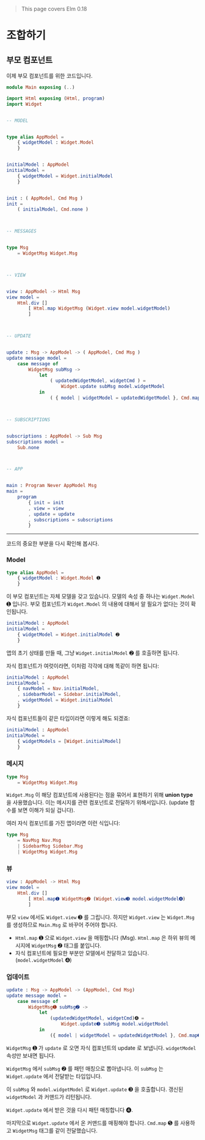 > This page covers Elm 0.18

# 조합하기

## 부모 컴포넌트

이제 부모 컴포넌트를 위한 코드입니다.

```elm
module Main exposing (..)

import Html exposing (Html, program)
import Widget


-- MODEL


type alias AppModel =
    { widgetModel : Widget.Model
    }


initialModel : AppModel
initialModel =
    { widgetModel = Widget.initialModel
    }


init : ( AppModel, Cmd Msg )
init =
    ( initialModel, Cmd.none )



-- MESSAGES


type Msg
    = WidgetMsg Widget.Msg



-- VIEW


view : AppModel -> Html Msg
view model =
    Html.div []
        [ Html.map WidgetMsg (Widget.view model.widgetModel)
        ]



-- UPDATE


update : Msg -> AppModel -> ( AppModel, Cmd Msg )
update message model =
    case message of
        WidgetMsg subMsg ->
            let
                ( updatedWidgetModel, widgetCmd ) =
                    Widget.update subMsg model.widgetModel
            in
                ( { model | widgetModel = updatedWidgetModel }, Cmd.map WidgetMsg widgetCmd )



-- SUBSCRIPTIONS


subscriptions : AppModel -> Sub Msg
subscriptions model =
    Sub.none



-- APP


main : Program Never AppModel Msg
main =
    program
        { init = init
        , view = view
        , update = update
        , subscriptions = subscriptions
        }
```

---

코드의 중요한 부분을 다시 확인해 봅시다.

### Model

```elm
type alias AppModel =
    { widgetModel : Widget.Model ➊
    }
```

이 부모 컴포넌트는 자체 모델을 갖고 있습니다. 모델의 속성 중 하나는 `Widget.Model` ➊ 입니다. 부모 컴포넌트가 `Widget.Model` 의 내용에 대해서 알 필요가 없다는 것이 확인됩니다.

```elm
initialModel : AppModel
initialModel =
    { widgetModel = Widget.initialModel ➋
    }
```

앱의 초기 상태를 만들 때, 그냥 `Widget.initialModel` ➋ 를 호출하면 됩니다.

자식 컴포넌트가 여럿이라면, 이처럼 각각에 대해 똑같이 하면 됩니다:

```elm
initialModel : AppModel
initialModel =
    { navModel = Nav.initialModel,
    , sidebarModel = Sidebar.initialModel,
    , widgetModel = Widget.initialModel
    }
```

자식 컴포넌트들이 같은 타입이라면 이렇게 해도 되겠죠:

```elm
initialModel : AppModel
initialModel =
    { widgetModels = [Widget.initialModel]
    }
```

### 메시지

```elm
type Msg
    = WidgetMsg Widget.Msg
```

`Widget.Msg` 이 해당 컴포넌트에 사용된다는 점을 묶어서 표현하기 위해 __union type__ 을 사용했습니다. 이는 메시지를 관련 컴포넌트로 전달하기 위해서입니다. (update 함수를 보면 이해가 되실 겁니다).

여러 자식 컴포넌트를 가진 앱이라면 이런 식입니다:

```elm
type Msg
    = NavMsg Nav.Msg
    | SidebarMsg Sidebar.Msg
    | WidgetMsg Widget.Msg
```

### 뷰

```elm
view : AppModel -> Html Msg
view model =
    Html.div []
        [ Html.map➊ WidgetMsg➋ (Widget.view➌ model.widgetModel➍)
        ]
```

부모 `view` 에서도 `Widget.view` ➌ 를 그립니다. 하지만 `Widget.view` 는 `Widget.Msg` 를 생성하므로 `Main.Msg` 로 바꾸어 주어야 합니다.

- `Html.map` ➊ 으로 `Widget.view` 을 매핑합니다 (Msg). `Html.map` 은 하위 뷰의 메시지에 `WidgetMsg` ➋ 태그를 붙입니다.
- 자식 컴포넌트에 필요한 부분만 모델에서 전달하고 있습니다. (`model.widgetModel` ➍)

### 업데이트

```elm
update : Msg -> AppModel -> (AppModel, Cmd Msg)
update message model =
    case message of
        WidgetMsg➊ subMsg➋ ->
            let
                (updatedWidgetModel, widgetCmd)➍ =
                    Widget.update➌ subMsg model.widgetModel
            in
                ({ model | widgetModel = updatedWidgetModel }, Cmd.map➎ WidgetMsg widgetCmd)
```

`WidgetMsg` ➊ 가 `update` 로 오면 자식 컴포넌트의 update 로 보냅니다. `widgetModel` 속성만 보내면 됩니다.

`WidgetMsg` 에서 `subMsg` ➋ 를 패턴 매칭으로 뽑아냅니다. 이 `subMsg` 는 `Widget.update` 에서 전달받는 타입입니다.

이 `subMsg` 와 `model.widgetModel` 로 `Widget.update` ➌ 을 호출합니다. 갱신된 `widgetModel` 과 커맨드가 리턴됩니다.

`Widget.update` 에서 받은 것을 다시 패턴 매칭합니다 ➍.

마지막으로 `Widget.update` 에서 온 커맨드를 매핑해야 합니다. `Cmd.map` ➎ 를 사용하고 `WidgetMsg` 태그를 같이 전달했습니다.
